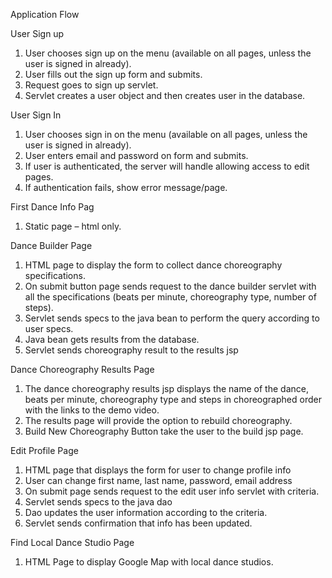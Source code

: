Application Flow

User Sign up
1.	User chooses sign up on the menu (available on all pages, unless the user is signed in already).
2.	User fills out the sign up form and submits.
3.	Request goes to sign up servlet.
4.	Servlet creates a user object and then creates user in the database.

User Sign In
1.	User chooses sign in on the menu (available on all pages, unless the user is signed in already).
2.	User enters email and password on form and submits.
3.	If user is authenticated, the server will handle allowing access to edit pages. 
4.	If authentication fails, show error message/page.

First Dance Info Pag
1.	Static page – html only.

Dance Builder Page
1.	HTML page to display the form to collect dance choreography specifications.
2.	On submit button page sends request to the dance builder servlet with all the specifications (beats per minute, choreography type, number of steps).
3.	Servlet sends specs to the java bean to perform the query according to user specs.
4.	Java bean gets results from the database.
5.	Servlet sends choreography result to the results jsp

Dance Choreography Results Page
1.	The dance choreography results jsp displays the name of the dance, beats per minute, choreography type and steps in choreographed order with the links to the demo video.
2.	The results page will provide the option to rebuild choreography. 
3.	Build New Choreography Button take the user to the build jsp page.


Edit Profile Page
1.	HTML page that displays the form for user to change profile info
2.	User can change first name, last name, password, email address
3.	On submit page sends request to the edit user info servlet with criteria.
4.	Servlet sends specs to the java dao
5.	Dao updates the user information according to the criteria.
6.	Servlet sends confirmation that info has been updated. 

Find Local Dance Studio Page
1.	HTML Page to display Google Map with local dance studios.

